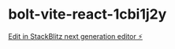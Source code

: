 # bolt-vite-react-1cbi1j2y

[Edit in StackBlitz next generation editor ⚡️](https://stackblitz.com/~/github.com/MicheleSanta/bolt-vite-react-1cbi1j2y)